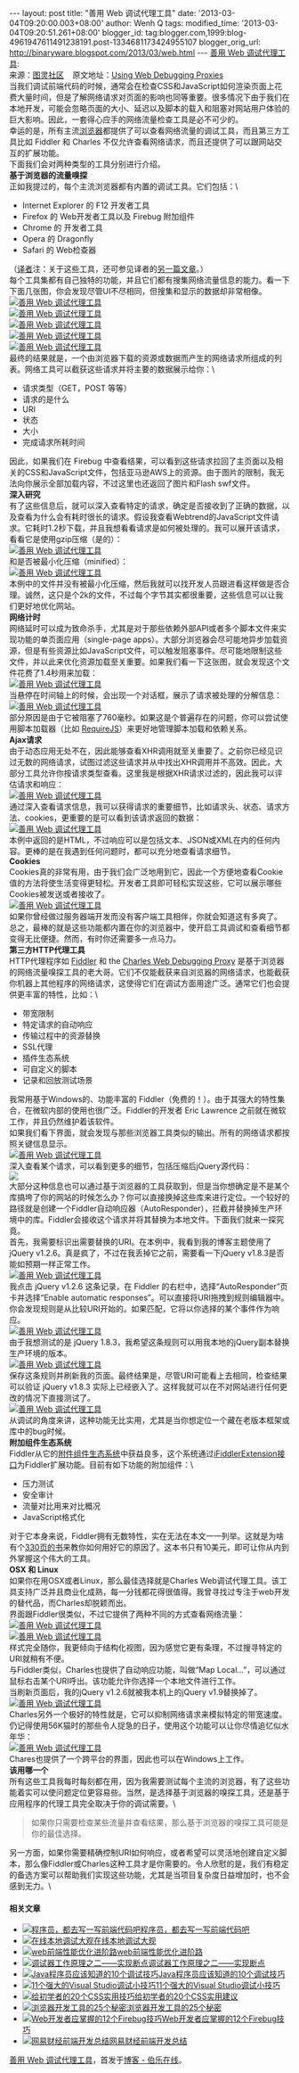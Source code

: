 --- layout: post title: "善用 Web 调试代理工具" date:
'2013-03-04T09:20:00.003+08:00' author: Wenh Q tags: modified\_time:
'2013-03-04T09:20:51.261+08:00' blogger\_id:
tag:blogger.com,1999:blog-4961947611491238191.post-1334681173424955107
blogger\_orig\_url: http://binaryware.blogspot.com/2013/03/web.html ---
[善用 Web
调试代理工具](http://blog.jobbole.com/34457/?utm_source=rss&utm_medium=rss&utm_campaign=%25e5%2596%2584%25e7%2594%25a8-web-%25e8%25b0%2583%25e8%25af%2595%25e4%25bb%25a3%25e7%2590%2586%25e5%25b7%25a5%25e5%2585%25b7):
\
来源：[图灵社区](http://www.ituring.com.cn/article/31978)  
 原文地址：[Using Web Debugging
Proxies](http://net.tutsplus.com/tutorials/using-web-debugging-proxies/)\
当我们调试前端代码的时候，通常会在检查CSS和JavaScript如何渲染页面上花费大量时间，但是了解网络请求对页面的影响也同等重要。很多情况下由于我们在本地开发，可能会忽略页面的大小、延迟以及脚本的载入和阻塞对网站用户体验的巨大影响。因此，一套得心应手的网络流量检查工具是必不可少的。\
幸运的是，所有主流[浏览器](http://blog.jobbole.com/12749/ "浏览器")都提供了可以查看网络流量的调试工具，而且第三方工具比如
Fiddler 和 Charles
不仅允许查看网络请求，而且还提供了可以跟网站交互的扩展功能。\
下面我们会对两种类型的工具分别进行介绍。\
**基于浏览器的流量嗅探**\
正如我提过的，每个主流浏览器都有内置的调试工具。它们包括：\

-   Internet Explorer 的 F12 开发者工具
-   Firefox 的 Web开发者工具以及 Firebug 附加组件
-   Chrome 的 开发者工具
-   Opera 的 Dragonfly
-   Safari 的 Web检查器

（[译者](http://44ux.com/)注：关于这些工具，还可参见译者的[另一篇文章](http://44ux.com/blog/2012/04/08/smashing-css-sample-chapter2/)。）\
每个工具集都有自己独特的功能，并且它们都有搜集网络流量信息的能力。看一下下面几张图，你会发现尽管UI不尽相同，但搜集和显示的数据却非常相像。\
[![善用 Web
调试代理工具](http://blog.jobbole.com/wp-content/uploads/2013/03/01.png "善用 Web 调试代理工具")](http://blog.jobbole.com/wp-content/uploads/2013/03/01.png "善用 Web 调试代理工具")\
[![善用 Web
调试代理工具](http://blog.jobbole.com/wp-content/uploads/2013/03/02.png "善用 Web 调试代理工具")](http://blog.jobbole.com/wp-content/uploads/2013/03/02.png "善用 Web 调试代理工具")\
[![善用 Web
调试代理工具](http://blog.jobbole.com/wp-content/uploads/2013/03/03.png "善用 Web 调试代理工具")](http://blog.jobbole.com/wp-content/uploads/2013/03/03.png "善用 Web 调试代理工具")\
[![善用 Web
调试代理工具](http://blog.jobbole.com/wp-content/uploads/2013/03/04.png "善用 Web 调试代理工具")](http://blog.jobbole.com/wp-content/uploads/2013/03/04.png "善用 Web 调试代理工具")\
[![善用 Web
调试代理工具](http://blog.jobbole.com/wp-content/uploads/2013/03/05.png "善用 Web 调试代理工具")](http://blog.jobbole.com/wp-content/uploads/2013/03/05.png "善用 Web 调试代理工具")\
最终的结果就是，一个由浏览器下载的资源或数据而产生的网络请求所组成的列表。网络工具可以截获这些请求并将主要的数据展示给你：\

-   请求类型（GET，POST 等等）
-   请求的是什么
-   URI
-   状态
-   大小
-   完成请求所耗时间

因此，如果我们在 Firebug
中查看结果，可以看到这些请求拉回了主页面以及相关的CSS和JavaScript文件，包括亚马逊AWS上的资源。由于图片的限制，我无法向你展示全部加载内容，不过这里也还返回了图片和Flash
swf文件。\
**深入研究**\
有了这些信息后，就可以深入查看特定的请求，确定是否接收到了正确的数据，以及查看为什么会有耗时很长的请求。假设我查看Webtrend的JavaScript文件请求。它耗时1.2秒下载，并且我想看看请求是如何被处理的。我可以展开该请求，看看它是使用gzip压缩（是的）：\
[![善用 Web
调试代理工具](http://blog.jobbole.com/wp-content/uploads/2013/03/06.png "善用 Web 调试代理工具")](http://blog.jobbole.com/wp-content/uploads/2013/03/06.png "善用 Web 调试代理工具")\
和是否被最小化压缩（minified）：\
[![善用 Web
调试代理工具](http://blog.jobbole.com/wp-content/uploads/2013/03/07.png "善用 Web 调试代理工具")](http://blog.jobbole.com/wp-content/uploads/2013/03/07.png "善用 Web 调试代理工具")\
本例中的文件并没有被最小化压缩，然后我就可以找开发人员跟进看这样做是否合理。诚然，这只是个2k的文件，不过每个字节其实都很重要，这些信息可以让我们更好地优化网站。\
**网络计时**\
网络延时可以成为致命杀手，尤其是对于那些依赖外部API或者多个脚本文件来实现功能的单页面应用（single-page
apps）。大部分浏览器会尽可能地异步加载资源，但是有些资源比如JavaScript文件，可以触发阻塞事件。尽可能地限制这些文件，并以此来优化资源加载至关重要。如果我们看一下这张图，就会发现这个文件花费了1.4秒用来加载：\
[![善用 Web
调试代理工具](http://blog.jobbole.com/wp-content/uploads/2013/03/08.png "善用 Web 调试代理工具")](http://blog.jobbole.com/wp-content/uploads/2013/03/08.png "善用 Web 调试代理工具")\
当悬停在时间轴上的时候，会出现一个对话框，展示了请求被处理的分解信息：\
[![善用 Web
调试代理工具](http://blog.jobbole.com/wp-content/uploads/2013/03/09.png "善用 Web 调试代理工具")](http://blog.jobbole.com/wp-content/uploads/2013/03/09.png "善用 Web 调试代理工具")\
部分原因是由于它被阻塞了760毫秒。如果这是个普遍存在的问题，你可以尝试使用脚本加载器（比如 [RequireJS](http://requirejs.org/)）来更好地管理脚本加载和依赖关系。\
**Ajax请求**\
由于动态应用无处不在，因此能够查看XHR调用就至关重要了。之前你已经见识过无数的网络请求，试图过滤这些请求并从中找出XHR调用并不高效。因此，大部分工具允许你按请求类型查看。这里我是根据XHR请求过滤的，因此我可以评估请求和响应：\
[![善用 Web
调试代理工具](http://blog.jobbole.com/wp-content/uploads/2013/03/10.png "善用 Web 调试代理工具")](http://blog.jobbole.com/wp-content/uploads/2013/03/10.png "善用 Web 调试代理工具")\
通过深入查看请求信息，我可以获得请求的重要细节，比如请求头、状态、请求方法、cookies，更重要的是可以看到该请求返回的数据：\
[![善用 Web
调试代理工具](http://blog.jobbole.com/wp-content/uploads/2013/03/11.png "善用 Web 调试代理工具")](http://blog.jobbole.com/wp-content/uploads/2013/03/11.png "善用 Web 调试代理工具")\
本例中返回的是HTML，不过响应可以是包括文本、JSON或XML在内的任何内容。更棒的是在我遇到任何问题时，都可以充分地查看请求细节。\
**Cookies**\
Cookies真的非常有用，由于我们会广泛地用到它，因此一个方便地查看Cookie值的方法将使生活变得更轻松。开发者工具即可轻松实现这些，它可以展示哪些Cookies被发送或者接收了。\
[![善用 Web
调试代理工具](http://blog.jobbole.com/wp-content/uploads/2013/03/12.png "善用 Web 调试代理工具")](http://blog.jobbole.com/wp-content/uploads/2013/03/12.png "善用 Web 调试代理工具")\
如果你曾经做过服务器端开发而没有客户端工具相伴，你就会知道这有多爽了。\
总之，最棒的就是这些功能都内置在你的浏览器中，使开启工具调试和查看细节都变得无比便捷。然而，有时你还需要多一点马力。\
**第三方HTTP代理工具**\
HTTP代理程序如 [Fiddler](http://www.fiddler2.com/) 和 the [Charles Web
Debugging
Proxy](http://www.charlesproxy.com/) 是基于浏览器的网络流量嗅探工具的老大哥。它们不仅能截获来自浏览器的网络请求，也能截获你机器上其他程序的网络请求，这使得它们在调试方面用途广泛。通常它们也会提供更丰富的特性，比如：\

-   带宽限制
-   特定请求的自动响应
-   传输过程中的资源替换
-   SSL代理
-   插件生态系统
-   可自定义的脚本
-   记录和回放测试场景

我常用基于Windows的、功能丰富的
Fiddler（免费的！）。由于其强大的特性集合，在微软内部的使用也很广泛。Fiddler的开发者
Eric Lawrence 之前就在微软工作，并且仍然维护着该软件。\
如果我们看下界面，就会发现与那些浏览器工具类似的输出。所有的网络请求都按照关键信息显示。\
[![善用 Web
调试代理工具](http://blog.jobbole.com/wp-content/uploads/2013/03/13.png "善用 Web 调试代理工具")](http://blog.jobbole.com/wp-content/uploads/2013/03/13.png "善用 Web 调试代理工具")\
深入查看某个请求，可以看到更多的细节，包括压缩后jQuery源代码：\
![](http://44ux.com/content/uploads/2013/02/debug-proxies-fiddler-drill.png)\
大部分这种信息也可以通过基于浏览器的工具获取到，但是当你想确定是不是某个库搞垮了你的网站的时候怎么办？你可以直接换掉这些库来进行定位。一个较好的路径就是创建一个Fiddler自动响应器（AutoResponder），拦截并替换掉生产环境中的库。Fiddler会接收这个请求并将其替换为本地文件。下面我们就来一探究竟。\
首先，我需要标识出需要替换的URI。在本例中，我看到我的博客主题使用了jQuery
v1.2.6。真是疯了，不过在我丢掉它之前，需要看一下jQuery
v1.8.3是否能如预期一样正常工作。\
[![善用 Web
调试代理工具](http://blog.jobbole.com/wp-content/uploads/2013/03/15.png "善用 Web 调试代理工具")](http://blog.jobbole.com/wp-content/uploads/2013/03/15.png "善用 Web 调试代理工具")\
我点击 jQuery v1.2.6 这条记录，在 Fiddler
的右栏中，选择“AutoResponder”页卡并选择“Enable automatic
responses”。可以直接将URI拖拽到规则编辑器中。你会发现规则是从比较URI开始的。如果匹配，它将以你选择的某个事件作为响应。\
[![善用 Web
调试代理工具](http://blog.jobbole.com/wp-content/uploads/2013/03/16.png "善用 Web 调试代理工具")](http://blog.jobbole.com/wp-content/uploads/2013/03/16.png "善用 Web 调试代理工具")\
由于我想测试的是 jQuery
1.8.3，我希望这条规则可以用我本地的jQuery副本替换生产环境的版本。\
[![善用 Web
调试代理工具](http://blog.jobbole.com/wp-content/uploads/2013/03/17.png "善用 Web 调试代理工具")](http://blog.jobbole.com/wp-content/uploads/2013/03/17.png "善用 Web 调试代理工具")\
保存这条规则并刷新我的页面。最终结果是，尽管URI可能看上去相同，检查结果可以验证
jQuery v1.8.3
实际上已经嵌入了。这样我就可以在不对网站进行任何更改的情况下直接测试了。\
[![善用 Web
调试代理工具](http://blog.jobbole.com/wp-content/uploads/2013/03/18.png "善用 Web 调试代理工具")](http://blog.jobbole.com/wp-content/uploads/2013/03/18.png "善用 Web 调试代理工具")\
从调试的角度来讲，这种功能无比实用，尤其是当你想定位一个藏在老版本框架或库中的bug时候。\
**附加组件生态系统**\
Fiddler从它的[附件组件生态系统](http://www.fiddler2.com/Fiddler2/extensions.asp)中获益良多，这个系统通过[iFiddlerExtension接口](http://www.fiddler2.com/fiddler/dev/IFiddlerExtension.asp)为Fiddler扩展功能。目前有如下功能的附加组件：\

-   压力测试
-   安全审计
-   流量对比用来对比概况
-   JavaScript格式化

对于它本身来说，Fiddler拥有无数特性，实在无法在本文一一列举。这就是为啥有个[330页的书](http://www.fiddler2.com/book/)来教你如何用好它的原因了。这本书只有10美元，即可让你从内到外掌握这个伟大的工具。\
**OSX 和 Linux**\
如果你在用OSX或者Linux，那么最佳选择就是Charles
Web调试代理工具。该工具支持广泛并且商业化成熟，每一分钱都花得很值得。我曾寻找过专注于web开发的替代品，而Charles却脱颖而出。\
界面跟Fiddler很类似，不过它提供了两种不同的方式查看网络流量：\
[![善用 Web
调试代理工具](http://blog.jobbole.com/wp-content/uploads/2013/03/19.png "善用 Web 调试代理工具")](http://blog.jobbole.com/wp-content/uploads/2013/03/19.png "善用 Web 调试代理工具")\
[![善用 Web
调试代理工具](http://blog.jobbole.com/wp-content/uploads/2013/03/20.png "善用 Web 调试代理工具")](http://blog.jobbole.com/wp-content/uploads/2013/03/20.png "善用 Web 调试代理工具")\
样式完全随你，我更倾向于结构化视图，因为感觉它更有条理，不过搜寻特定的URI就稍有不便。\
与Fiddler类似，Charles也提供了自动响应功能，叫做“Map
Local…”，可以通过鼠标右击某个URI呼出。该功能允许你选择一个本地文件进行工作。\
当刷新页面后，我的jQuery v1.2.6就被我本机上的jQuery v1.9替换掉了。\
[![善用 Web
调试代理工具](http://blog.jobbole.com/wp-content/uploads/2013/03/21.png "善用 Web 调试代理工具")](http://blog.jobbole.com/wp-content/uploads/2013/03/21.png "善用 Web 调试代理工具")\
Charles另外一个极好的特性就是，它可以抑制网络请求来模拟特定的带宽速度。仍记得使用56K猫时的那些令人捉急的日子，使用这个功能可以让你尽情追忆似水年华：\
[![善用 Web
调试代理工具](http://blog.jobbole.com/wp-content/uploads/2013/03/22.png "善用 Web 调试代理工具")](http://blog.jobbole.com/wp-content/uploads/2013/03/22.png "善用 Web 调试代理工具")\
Chares也提供了一个跨平台的界面，因此也可以在Windows上工作。\
**该用哪一个**\
所有这些工具我每时每刻都在用，因为我需要测试每个主流的浏览器，有了这些功能着实可以使问题定位更容易些。当然，是选择基于浏览器的嗅探工具，还是基于应用程序的代理工具完全取决于你的调试需要。\

> 如果你只需要检查某些流量并查看结果，那么基于浏览器的嗅探工具可能是你的最佳选择。

另一方面，如果你需要精确控制URI如何响应，或者希望可以灵活地创建自定义脚本，那么像Fiddler或Charles这种工具才是你需要的。令人欣慰的是，我们有稳定的备选方案可以帮助我们实现这些功能，尤其是当项目复杂度日益增加时，也不会感到无力。\

#### 相关文章

-   [![程序员，都去写一写前端代码吧](http://blog.jobbole.com/wp-content/uploads/2013/01/22-150x150.jpg)](http://blog.jobbole.com/32565/)[程序员，都去写一写前端代码吧](http://blog.jobbole.com/32565/)
-   [![在线本地调试大观](http://blog.jobbole.com/wp-content/plugins/wordpress-23-related-posts-plugin/static/thumbs/16.jpg)](http://blog.jobbole.com/1147/)[在线本地调试大观](http://blog.jobbole.com/1147/)
-   [![web前端性能优化进阶路](http://blog.jobbole.com/wp-content/uploads/2013/01/3-150x150.png)](http://blog.jobbole.com/32550/)[web前端性能优化进阶路](http://blog.jobbole.com/32550/)
-   [![调试器工作原理之二——实现断点](http://blog.jobbole.com/wp-content/plugins/wordpress-23-related-posts-plugin/static/thumbs/6.jpg)](http://blog.jobbole.com/23632/)[调试器工作原理之二——实现断点](http://blog.jobbole.com/23632/)
-   [![Java程序员应该知道的10个调试技巧](http://blog.jobbole.com/wp-content/uploads/2012/09/156_120903163734_1-150x150.png)](http://blog.jobbole.com/26435/)[Java程序员应该知道的10个调试技巧](http://blog.jobbole.com/26435/)
-   [![11个强大的Visual
    Studio调试小技巧](http://www.hanselman.com/images/vs2010logo_transparent_large.png)](http://blog.jobbole.com/33865/)[11个强大的Visual
    Studio调试小技巧](http://blog.jobbole.com/33865/)
-   [![给初学者的20个CSS实用技巧](http://blog.jobbole.com/wp-content/uploads/2013/02/20-css-advice-for-newbie-01-150x150.jpg)](http://blog.jobbole.com/33059/)[给初学者的20个CSS实用建议](http://blog.jobbole.com/33059/)
-   [![浏览器开发工具的25个秘密](http://blog.jobbole.com/wp-content/uploads/2011/11/25-Secrets-of-the-Browser-Developer-Tools1-150x150.png)](http://blog.jobbole.com/8524/)[浏览器开发工具的25个秘密](http://blog.jobbole.com/8524/)
-   [![Web开发者应掌握的12个Firebug技巧
    ](http://blog.jobbole.com/wp-content/uploads/2011/11/firebug-logo.png)](http://blog.jobbole.com/8406/)[Web开发者应掌握的12个Firebug技巧](http://blog.jobbole.com/8406/)
-   [![网易财经前端开发总结](http://blog.jobbole.com/wp-content/uploads/2013/02/24232656-ba94e07a6000464bb3cc0e5e4619fe92-150x150.jpg)](http://blog.jobbole.com/34208/)[网易财经前端开发总结](http://blog.jobbole.com/34208/)

[善用 Web 调试代理工具](http://blog.jobbole.com/34457/)，首发于[博客 -
伯乐在线](http://blog.jobbole.com/)。
